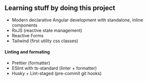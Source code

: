 ## Learning stuff by doing this project

- Modern declarative Angular development with standalone, inline components
- RxJS (reactive state management)
- Reactive Forms
- Tailwind (first utility css classes)

#### Linting and formating
- Prettier (formatter)
- ESlint with ts-standard (linter + formatter)
- Husky + Lint-staged (pre-commit git hooks)
